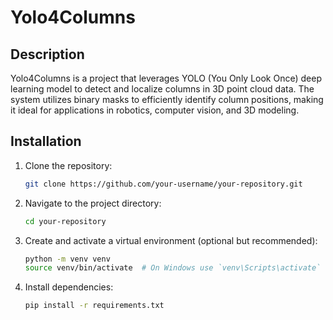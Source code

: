 # Yolo4Columns

## Description

Yolo4Columns is a project that leverages YOLO (You Only Look Once) deep learning model to detect and localize columns in 3D point cloud data. The system utilizes binary masks to efficiently identify column positions, making it ideal for applications in robotics, computer vision, and 3D modeling.

## Installation

1. Clone the repository:
   ```bash
   git clone https://github.com/your-username/your-repository.git
   ```
2. Navigate to the project directory:
   ```bash
   cd your-repository
   ```
3. Create and activate a virtual environment (optional but recommended):
   ```bash
   python -m venv venv
   source venv/bin/activate  # On Windows use `venv\Scripts\activate`
   ```
4. Install dependencies:
   ```bash
   pip install -r requirements.txt
   ```
